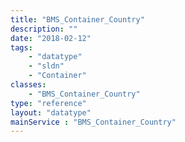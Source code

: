 ```yaml
---
title: "BMS_Container_Country"
description: ""
date: "2018-02-12"
tags:
    - "datatype"
    - "sldn"
    - "Container"
classes:
    - "BMS_Container_Country"
type: "reference"
layout: "datatype"
mainService : "BMS_Container_Country"
---
```

